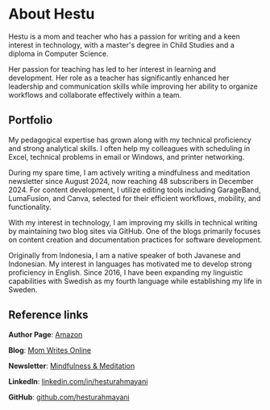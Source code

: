 # About Hestu 
Hestu is a mom and teacher who has a passion for writing and a keen interest in technology, with a master's degree in Child Studies and a diploma in Computer Science.

Her passion for teaching has led to her interest in learning and development. Her role as a teacher has significantly enhanced her leadership and communication skills while improving her ability to organize workflows and collaborate effectively within a team.

## Portfolio
My pedagogical expertise has grown along with my technical proficiency and strong analytical skills. I often help my colleagues with scheduling in Excel, technical problems in email or Windows, and printer networking. 

During my spare time, I am actively writing a mindfulness and meditation newsletter since August 2024, now reaching 48 subscribers in December 2024. For content development, I utilize editing tools including GarageBand, LumaFusion, and Canva, selected for their efficient workflows, mobility, and functionality.

With my interest in technology, I am improving my skills in technical writing by maintaining two blog sites via GitHub. One of the blogs primarily focuses on content creation and documentation practices for software development.

Originally from Indonesia, I am a native speaker of both Javanese and Indonesian. My interest in languages has motivated me to develop strong proficiency in English. Since 2016, I have been expanding my linguistic capabilities with Swedish as my fourth language while establishing my life in Sweden.

## Reference links
**Author Page**: [Amazon](https://www.amazon.com/author/hestuskrivero) 

**Blog**: [Mom Writes Online](https://momwritesonline.github.io)

**Newsletter**: [Mindfulness & Meditation](https://mindfulexploration.substack.com) 

**LinkedIn**: [linkedin.com/in/hesturahmayani](https://linkedin.com/in/hesturahmayani)

**GitHub**: [github.com/hesturahmayani](https://github.com/hesturahmayani)
